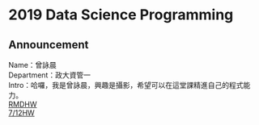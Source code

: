 # 2019 Data Science Programming
## Announcement 
Name：曾詠晨<br />
Department：政大資管一<br />
Intro：哈囉，我是曾詠晨，興趣是攝影，希望可以在這堂課精進自己的程式能力。<br />
[RMDHW](https://merisco.github.io/2019-CS-X/Week%201/0308.Html) <br />
[7/12HW](https://merisco.github.io/2019-CS-X/Week1-2/CCCCC-1.html)
